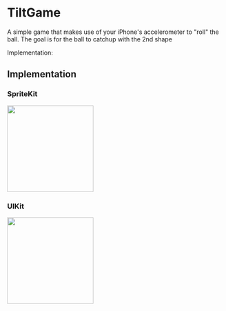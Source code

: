 # TiltGame

A simple game that makes use of your iPhone's accelerometer to "roll" the ball. The goal is for the ball to catchup with the 2nd shape

Implementation:
## Implementation ##
### SpriteKit ###
<img src="https://user-images.githubusercontent.com/629290/173738404-33ee263d-4089-492d-b5fb-b62d0f9d4a65.PNG" width="200">
<!-- ![IMG_2428](https://user-images.githubusercontent.com/629290/173738404-33ee263d-4089-492d-b5fb-b62d0f9d4a65.PNG) -->

### UIKit ###
<img src="https://user-images.githubusercontent.com/629290/173738427-f08d0d03-2e3c-47d3-aa8b-41b711d3deb9.PNG" width="200">


<!-- ![IMG_2429](https://user-images.githubusercontent.com/629290/173738427-f08d0d03-2e3c-47d3-aa8b-41b711d3deb9.PNG) -->

